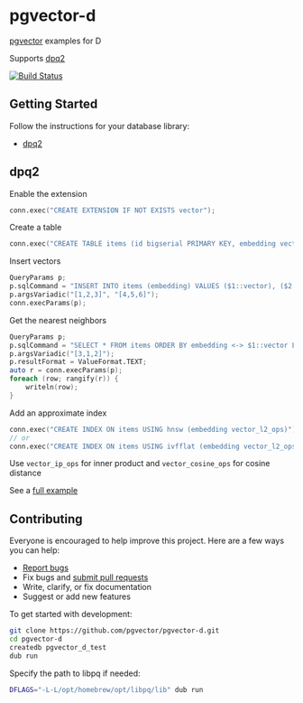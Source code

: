 # pgvector-d

[pgvector](https://github.com/pgvector/pgvector) examples for D

Supports [dpq2](https://github.com/denizzzka/dpq2)

[![Build Status](https://github.com/pgvector/pgvector-d/actions/workflows/build.yml/badge.svg)](https://github.com/pgvector/pgvector-d/actions)

## Getting Started

Follow the instructions for your database library:

- [dpq2](#dpq2)

## dpq2

Enable the extension

```d
conn.exec("CREATE EXTENSION IF NOT EXISTS vector");
```

Create a table

```d
conn.exec("CREATE TABLE items (id bigserial PRIMARY KEY, embedding vector(3))");
```

Insert vectors

```d
QueryParams p;
p.sqlCommand = "INSERT INTO items (embedding) VALUES ($1::vector), ($2::vector)";
p.argsVariadic("[1,2,3]", "[4,5,6]");
conn.execParams(p);
```

Get the nearest neighbors

```d
QueryParams p;
p.sqlCommand = "SELECT * FROM items ORDER BY embedding <-> $1::vector LIMIT 5";
p.argsVariadic("[3,1,2]");
p.resultFormat = ValueFormat.TEXT;
auto r = conn.execParams(p);
foreach (row; rangify(r)) {
    writeln(row);
}
```

Add an approximate index

```d
conn.exec("CREATE INDEX ON items USING hnsw (embedding vector_l2_ops)");
// or
conn.exec("CREATE INDEX ON items USING ivfflat (embedding vector_l2_ops) WITH (lists = 100)");
```

Use `vector_ip_ops` for inner product and `vector_cosine_ops` for cosine distance

See a [full example](source/app.d)

## Contributing

Everyone is encouraged to help improve this project. Here are a few ways you can help:

- [Report bugs](https://github.com/pgvector/pgvector-d/issues)
- Fix bugs and [submit pull requests](https://github.com/pgvector/pgvector-d/pulls)
- Write, clarify, or fix documentation
- Suggest or add new features

To get started with development:

```sh
git clone https://github.com/pgvector/pgvector-d.git
cd pgvector-d
createdb pgvector_d_test
dub run
```

Specify the path to libpq if needed:

```sh
DFLAGS="-L-L/opt/homebrew/opt/libpq/lib" dub run
```
